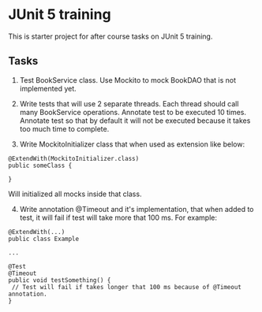 # JUnit 5 training

This is starter project for after course tasks on JUnit 5 training.

## Tasks

1. Test BookService class. Use Mockito to mock BookDAO that is not implemented yet.

2. Write tests that will use 2 separate threads. Each thread should call many BookService operations. Annotate test to be executed 10 times. Annotate test so that by default it will not be executed because it takes too much time to complete.

3. Write MockitoInitializer class that when used as extension like below:
```
@ExtendWith(MockitoInitializer.class)
public someClass {

}
```
Will initialized all mocks inside that class.

4. Write annotation @Timeout and it's implementation, that when added to test, it will fail if test will take more that 100 ms. For example:
```
@ExtendWith(...)
public class Example

...

@Test
@Timeout
public void testSomething() {
 // Test will fail if takes longer that 100 ms because of @Timeout annotation.
}
```
